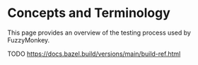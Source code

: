 # Concepts and Terminology

This page provides an overview of the testing process used by FuzzyMonkey.

TODO https://docs.bazel.build/versions/main/build-ref.html
